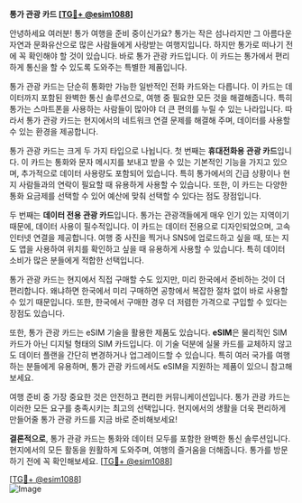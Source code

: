 **통가 관광 카드 [[TG💪+ @esim1088](https://t.me/s/esim1088)]**

안녕하세요 여러분! 통가 여행을 준비 중이신가요? 통가는 작은 섬나라지만 그 아름다운 자연과 문화유산으로 많은 사람들에게 사랑받는 여행지입니다. 하지만 통가로 떠나기 전에 꼭 확인해야 할 것이 있습니다. 바로 통가 관광 카드입니다. 이 카드는 통가에서 편리하게 통신을 할 수 있도록 도와주는 특별한 제품입니다.

통가 관광 카드는 단순히 통화만 가능한 일반적인 전화 카드와는 다릅니다. 이 카드는 데이터까지 포함된 완벽한 통신 솔루션으로, 여행 중 필요한 모든 것을 해결해줍니다. 특히 통가는 스마트폰을 사용하는 사람들이 많아야 더 큰 편의를 누릴 수 있는 나라입니다. 따라서 통가 관광 카드는 현지에서의 네트워크 연결 문제를 해결해 주며, 데이터를 사용할 수 있는 환경을 제공합니다.

통가 관광 카드는 크게 두 가지 타입으로 나뉩니다. 첫 번째는 **휴대전화용 관광 카드**입니다. 이 카드는 통화와 문자 메시지를 보내고 받을 수 있는 기본적인 기능을 가지고 있으며, 추가적으로 데이터 사용량도 포함되어 있습니다. 특히 통가에서의 긴급 상황이나 현지 사람들과의 연락이 필요할 때 유용하게 사용할 수 있습니다. 또한, 이 카드는 다양한 통화 요금제를 선택할 수 있어 예산에 맞춰 선택할 수 있다는 점도 장점입니다.

두 번째는 **데이터 전용 관광 카드**입니다. 통가는 관광객들에게 매우 인기 있는 지역이기 때문에, 데이터 사용이 필수적입니다. 이 카드는 데이터 전용으로 디자인되었으며, 고속 인터넷 연결을 제공합니다. 여행 중 사진을 찍거나 SNS에 업로드하고 싶을 때, 또는 지도 앱을 사용하여 위치를 확인하고 싶을 때 유용하게 사용할 수 있습니다. 특히 데이터 소비가 많은 분들에게 적합한 선택입니다.

통가 관광 카드는 현지에서 직접 구매할 수도 있지만, 미리 한국에서 준비하는 것이 더 편리합니다. 왜냐하면 한국에서 미리 구매하면 공항에서 복잡한 절차 없이 바로 사용할 수 있기 때문입니다. 또한, 한국에서 구매한 경우 더 저렴한 가격으로 구입할 수 있다는 장점도 있습니다.

또한, 통가 관광 카드는 eSIM 기술을 활용한 제품도 있습니다. **eSIM**은 물리적인 SIM 카드가 아닌 디지털 형태의 SIM 카드입니다. 이 기술 덕분에 실물 카드를 교체하지 않고도 데이터 플랜을 간단히 변경하거나 업그레이드할 수 있습니다. 특히 여러 국가를 여행하는 분들에게 유용하며, 통가 관광 카드에서도 eSIM을 지원하는 제품이 있으니 참고해 보세요.

여행 준비 중 가장 중요한 것은 안전하고 편리한 커뮤니케이션입니다. 통가 관광 카드는 이러한 모든 요구를 충족시키는 최고의 선택입니다. 현지에서의 생활을 더욱 편리하게 만들어줄 통가 관광 카드를 지금 바로 준비해보세요!

**결론적으로**, 통가 관광 카드는 통화와 데이터 모두를 포함한 완벽한 통신 솔루션입니다. 현지에서의 모든 활동을 원활하게 도와주며, 여행의 즐거움을 더해줍니다. 통가를 방문하기 전에 꼭 확인해보세요. [[TG💪+ @esim1088](https://t.me/s/esim1088)]

[[TG💪+ @esim1088](https://t.me/s/esim1088)]  
![Image](https://i.postimg.cc/Y0z9fWf4/image.png)